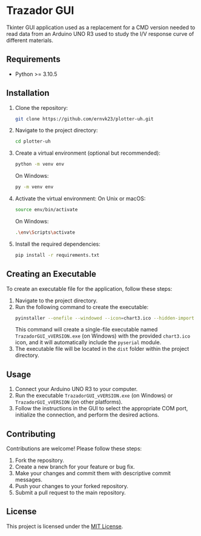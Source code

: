 # Trazador GUI

Tkinter GUI application used as a replacement for a CMD version needed to read data from an Arduino UNO R3 used to study the I/V response curve of different materials.

## Requirements

- Python >= 3.10.5

## Installation

1. Clone the repository:
   ```bash
   git clone https://github.com/ernvk23/plotter-uh.git
   ```
2. Navigate to the project directory:
   ```bash
   cd plotter-uh
   ```
3. Create a virtual environment (optional but recommended):
   ```bash
   python -m venv env
   ```
   On Windows:
   ```bash
   py -m venv env
   ```
4. Activate the virtual environment:
   On Unix or macOS:
   ```bash
   source env/bin/activate
   ```
   On Windows:
   ```bash
   .\env\Scripts\activate
   ```
5. Install the required dependencies:
   ```bash
   pip install -r requirements.txt
   ```
   
## Creating an Executable

To create an executable file for the application, follow these steps:
1. Navigate to the project directory.
2. Run the following command to create the executable:
   ```bash
   pyinstaller --onefile --windowed --icon=chart3.ico --hidden-import pyserial --name TrazadorGUI_vVERSION main.py
   ```
   This command will create a single-file executable named `TrazadorGUI_vVERSION.exe` (on Windows) with the provided `chart3.ico` icon, and it will automatically include the `pyserial` module.
3. The executable file will be located in the `dist` folder within the project directory.

## Usage

1. Connect your Arduino UNO R3 to your computer.
2. Run the executable `TrazadorGUI_vVERSION.exe` (on Windows) or `TrazadorGUI_vVERSION` (on other platforms).
3. Follow the instructions in the GUI to select the appropriate COM port, initialize the connection, and perform the desired actions.

## Contributing

Contributions are welcome! Please follow these steps:

1. Fork the repository.
2. Create a new branch for your feature or bug fix.
3. Make your changes and commit them with descriptive commit messages.
4. Push your changes to your forked repository.
5. Submit a pull request to the main repository.

## License

This project is licensed under the [MIT License](LICENSE).
